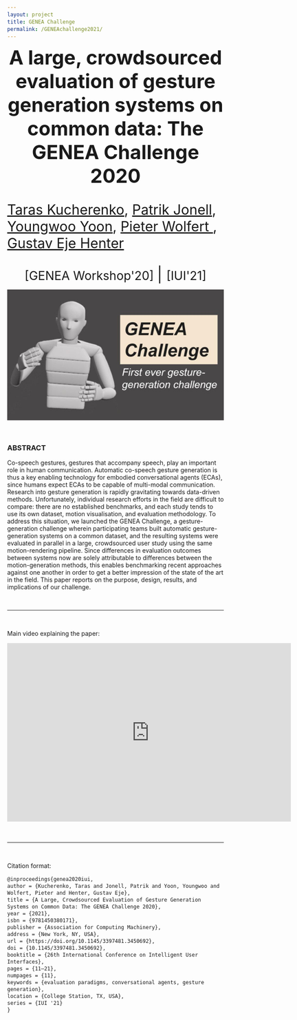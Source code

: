 ```yaml
---
layout: project
title: GENEA Challenge
permalink: /GENEAchallenge2021/
---
```



<p align="center">
  <b style="font-size: 45px;"> A large, crowdsourced evaluation of gesture generation systems on common data: The GENEA Challenge 2020 </b>
  <p style="font-size: 32px;"> <a href="https://svito-zar.github.io/">Taras Kucherenko</a>, <a href="http://www.patrikjonell.se">Patrik Jonell</a>,  <a href="https://sites.google.com/view/youngwoo-yoon/">Youngwoo Yoon</a>, <a href="https://www.pieterwolfert.com/">Pieter Wolfert </a>,  <a href="https://people.kth.se/~ghe/">Gustav Eje Henter</a> </p>
</p>

<p align="center">
 <a href="https://zenodo.org/record/4094697#.YP69xTqxU5k" style="font-size: 28px; text-decoration: none">[GENEA Workshop'20]  </a>  
 <a style="font-size: 35px; text-decoration: none"> |   </a> 
 <a href="https://dl.acm.org/doi/pdf/10.1145/3397481.3450692" style="font-size: 28px; text-decoration: none">[IUI'21]   </a>   
</p>

<div style="text-align:center"><img src="../assets/2021_GENEA.jpg" alt="GENEA figure" align="middle"></div>

&nbsp;

### ABSTRACT
Co-speech gestures, gestures that accompany speech, play an important role in human communication. Automatic co-speech gesture generation is thus a key enabling technology for embodied conversational agents (ECAs), since humans expect ECAs to be capable of multi-modal communication. Research into gesture generation is rapidly gravitating towards data-driven methods. Unfortunately, individual research efforts in the field are difficult to compare: there are no established benchmarks, and each study tends to use its own dataset, motion visualisation, and evaluation methodology. To address this situation, we launched the GENEA Challenge, a gesture-generation challenge wherein participating teams built automatic gesture-generation systems on a common dataset, and the resulting systems were evaluated in parallel in a large, crowdsourced user study using the same motion-rendering pipeline. Since differences in evaluation outcomes between systems now are solely attributable to differences between the motion-generation methods, this enables benchmarking recent approaches against one another in order to get a better impression of the state of the art in the field. This paper reports on the purpose, design, results, and implications of our challenge.


&nbsp;

***
&nbsp;

Main video explaining the paper:

<iframe width="660" height="415" src="https://www.youtube.com/embed/QmaoKRzoVwM" frameborder="0" allow="accelerometer; autoplay; encrypted-media; gyroscope; picture-in-picture" allowfullscreen></iframe>

&nbsp;

***
&nbsp;


Citation format:
```
@inproceedings{genea2020iui,
author = {Kucherenko, Taras and Jonell, Patrik and Yoon, Youngwoo and Wolfert, Pieter and Henter, Gustav Eje},
title = {A Large, Crowdsourced Evaluation of Gesture Generation Systems on Common Data: The GENEA Challenge 2020},
year = {2021},
isbn = {9781450380171},
publisher = {Association for Computing Machinery},
address = {New York, NY, USA},
url = {https://doi.org/10.1145/3397481.3450692},
doi = {10.1145/3397481.3450692},
booktitle = {26th International Conference on Intelligent User Interfaces},
pages = {11–21},
numpages = {11},
keywords = {evaluation paradigms, conversational agents, gesture generation},
location = {College Station, TX, USA},
series = {IUI '21}
}
```


